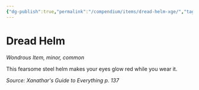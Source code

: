 ```yaml
---
{"dg-publish":true,"permalink":"/compendium/items/dread-helm-xge/","tags":["compendium/src/5e/xge","item/rarity/common","item/tier/minor","item/wondrous"]}
---
```


# Dread Helm
*Wondrous Item, minor, common*  


This fearsome steel helm makes your eyes glow red while you wear it.

*Source: Xanathar's Guide to Everything p. 137*